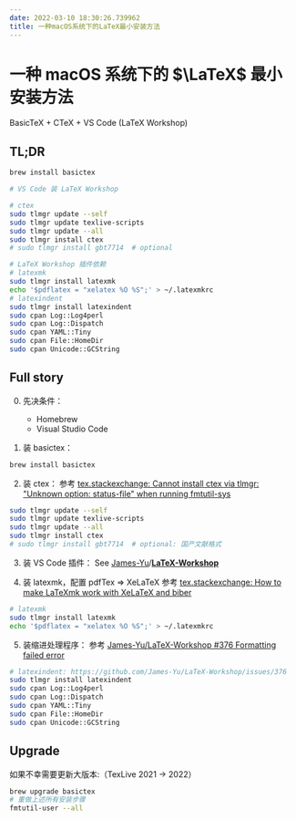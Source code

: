 ```yaml
---
date: 2022-03-10 18:30:26.739962
title: 一种macOS系统下的LaTeX最小安装方法
---
```

# 一种 macOS 系统下的 $\LaTeX$ 最小安装方法

BasicTeX + CTeX + VS Code (LaTeX Workshop)

## TL;DR

```sh
brew install basictex

# VS Code 装 LaTeX Workshop

# ctex
sudo tlmgr update --self
sudo tlmgr update texlive-scripts
sudo tlmgr update --all
sudo tlmgr install ctex
# sudo tlmgr install gbt7714  # optional

# LaTeX Workshop 插件依赖
# latexmk
sudo tlmgr install latexmk
echo '$pdflatex = "xelatex %O %S";' > ~/.latexmkrc
# latexindent
sudo tlmgr install latexindent
sudo cpan Log::Log4perl
sudo cpan Log::Dispatch
sudo cpan YAML::Tiny
sudo cpan File::HomeDir
sudo cpan Unicode::GCString
```

## Full story

0. 先决条件：
   - Homebrew
   - Visual Studio Code


1. 装 basictex：

```sh
brew install basictex
```

2. 装 ctex：
   参考 [tex.stackexchange: Cannot install ctex via tlmgr: "Unknown option: status-file" when running fmtutil-sys](https://tex.stackexchange.com/questions/598380/cannot-install-ctex-via-tlmgr-unknown-option-status-file-when-running-fmtuti)

```sh
sudo tlmgr update --self
sudo tlmgr update texlive-scripts
sudo tlmgr update --all
sudo tlmgr install ctex
# sudo tlmgr install gbt7714  # optional: 国产文献格式
```

3. 装 VS Code 插件：
   See [James-Yu](https://github.com/James-Yu)/**[LaTeX-Workshop](https://github.com/James-Yu/LaTeX-Workshop)**

4. 装 latexmk，配置 pdfTex => XeLaTeX
   参考 [tex.stackexchange: How to make LaTeXmk work with XeLaTeX and biber](https://tex.stackexchange.com/questions/27450/how-to-make-latexmk-work-with-xelatex-and-biber)

```sh
# latexmk
sudo tlmgr install latexmk
echo '$pdflatex = "xelatex %O %S";' > ~/.latexmkrc
```

5. 装缩进处理程序：
   参考 [James-Yu/LaTeX-Workshop #376 Formatting failed error](https://github.com/James-Yu/LaTeX-Workshop/issues/376)

```sh
# latexindent: https://github.com/James-Yu/LaTeX-Workshop/issues/376
sudo tlmgr install latexindent
sudo cpan Log::Log4perl
sudo cpan Log::Dispatch
sudo cpan YAML::Tiny
sudo cpan File::HomeDir
sudo cpan Unicode::GCString
```

## Upgrade

如果不幸需要更新大版本:（TexLive 2021 -> 2022）

```sh
brew upgrade basictex
# 重做上述所有安装步骤
fmtutil-user --all
```

